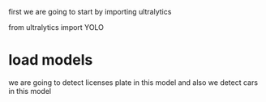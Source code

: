  first we are going to start by importing ultralytics 


 from ultralytics import YOLO

 # load models

 we are going to detect licenses plate in this model and also we detect cars in this model 
 

 
